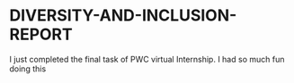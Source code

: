 # DIVERSITY-AND-INCLUSION-REPORT
I just completed the final task of PWC virtual Internship. I had so much fun doing this
